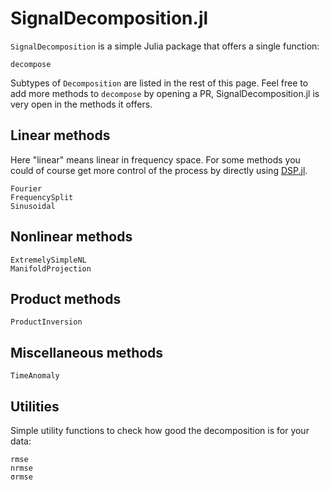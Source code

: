 # SignalDecomposition.jl

`SignalDecomposition` is a simple Julia package that offers a single function:
```@docs
decompose
```
Subtypes of `Decomposition` are listed in the rest of this page.
Feel free to add more methods to `decompose` by opening a PR,
SignalDecomposition.jl is very open in the methods it offers.

## Linear methods
Here "linear" means linear in frequency space. For some methods you could of course get more control of the process by directly using [DSP.jl](https://github.com/JuliaDSP/DSP.jl/).    
```@docs
Fourier
FrequencySplit
Sinusoidal
```

## Nonlinear methods
```@docs
ExtremelySimpleNL
ManifoldProjection
```

## Product methods
```@docs
ProductInversion
```

## Miscellaneous methods
```@docs
TimeAnomaly
```

## Utilities
Simple utility functions to check how good the decomposition is for your data:
```@docs
rmse
nrmse
σrmse
```
